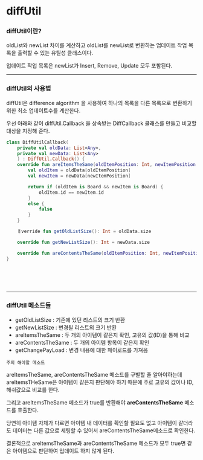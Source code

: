 # diffUtil
### diffUtil이란?

oldList와 newList 차이를 계산하고 oldList를 newList로 변환하는 업데이트 작업 목록을 출력할 수 있는 유틸성 클래스이다.

업데이트 작업 목록은 newList가 Insert, Remove, Update 모두 포함된다.

---
### diffUtil의 사용법
diffUtil은 difference algorithm 을 사용하여 하나의 목록을 다른 목록으로 변환하기 위한 최소 업데이트수를 계산한다.

우선 아래와 같이 diffUtil.Callback 을 상속받는 DiffCallback 클래스를 만들고 비교할 대상을 지정해 준다.
```Kotlin
class DiffUtilCallback(
    private val oldData: List<Any>,
    private val newData: List<Any>
    ) : DiffUtil.Callback() {
    override fun areItemsTheSame(oldItemPosition: Int, newItemPosition: Int) : Boolean{
        val oldItem = oldData[oldItemPosition]
        val newItem = newData[newItemPosition]

        return if (oldItem is Board && newItem is Board) {
            oldItem.id == newItem.id
        } 
        else {
            false
        }
    }

    ㅐverride fun getOldListSize(): Int = oldData.size

    override fun getNewListSize(): Int = newData.size

    override fun areContentsTheSame(oldItemPosition: Int, newItemPosition: Int): Boolean = oldData[oldItemPosition] == newData[newItemPosition]
}
```
<br>
<br>
<br>

--- 

### diffUtil 메소드들

- getOldListSize : 기존에 있던 리스트의 크기 반환
- getNewListSize : 변경될 리스트의 크기 반환
- areItemsTheSame : 두 개의 아이템이 같은지 확인, 고유의 값(ID)을 통해 비교
- areContentsTheSame : 두 개의 아이템 항목이 같은지 확인
- getChangePayLoad : 변경 내용에 대한 페이로드를 가져옴

`주의 해야할 메소드`

areItemsTheSame, areContentsTheSame 메소드를 구별할 줄 알아야하는데 areItemsTHeSame은 아이템이 같은지 판단해야 하기 때문에 주로 고유의 값이나 ID, 해쉬값으로 비교를 한다. 

그리고 areItemsTheSame 메소드가 true를 반환해야 **areContentsTheSame** 메소드를 호출한다. 

당연히 아이템 자체가 다르면 아이템 내 데이터를 확인할 필요도 없고 아이템이 같더라도 데이터는 다른 값으로 세팅할 수 있어서 areContentsTheSame메소드로 확인한다. 

결론적으로 areItemsTheSame과 areContentsTheSame 메소드가 모두 true면 같은 아이템으로 판단하여 업데이트 하지 않게 된다.